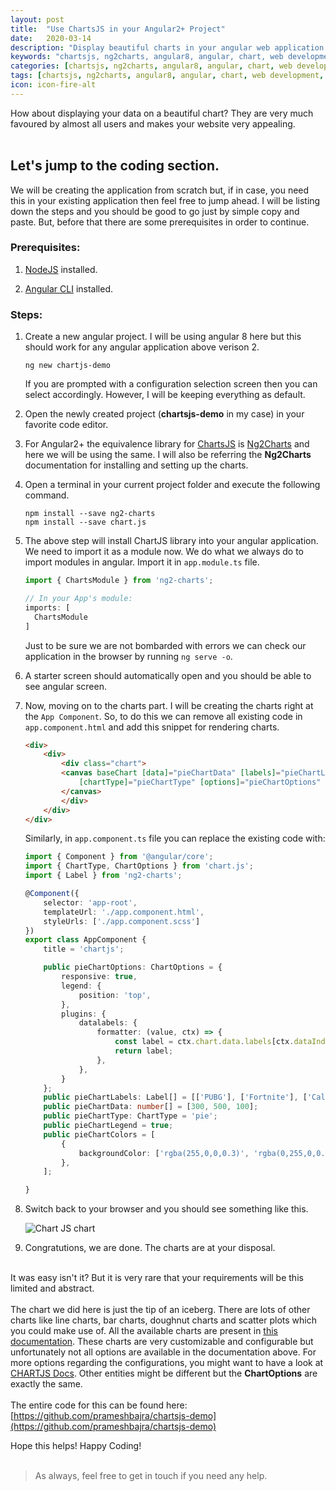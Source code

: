 ```yaml
---
layout: post
title:  "Use ChartsJS in your Angular2+ Project"
date:   2020-03-14
description: "Display beautiful charts in your angular web application."
keywords: "chartsjs, ng2charts, angular8, angular, chart, web development, coding, charts, data, programming, developer"
categories: [chartsjs, ng2charts, angular8, angular, chart, web development, coding, charts, data, programming, developer]
tags: [chartsjs, ng2charts, angular8, angular, chart, web development, coding, charts, data, programming, developer]
icon: icon-fire-alt
---
```


How about displaying your data on a beautiful chart? They are very much favoured by almost all users and makes your website very appealing.
<br><br>

## Let's jump to the coding section.
We will be creating the application from scratch but, if in case, you need this in your existing application then feel free to jump ahead. I
will be listing down the steps and you should be good to go just by simple copy and paste. But, before that there are some prerequisites in order to continue.


### Prerequisites:

1. [NodeJS](https://nodejs.org/en/) installed.
   
2. [Angular CLI](https://cli.angular.io/) installed.


### Steps: 

1. Create a new angular project. I will be using angular 8 here but this should work for any angular application above verison 2. 

    ```
    ng new chartjs-demo
    ```

    If you are prompted with a configuration selection screen then you can select accordingly. However, I will be keeping everything as default.

2. Open the newly created project (**chartsjs-demo** in my case) in your favorite code editor.
   
3. For Angular2+ the equivalence library for [ChartsJS](https://www.chartjs.org/) is [Ng2Charts](https://valor-software.com/ng2-charts/) and here we will be using the same. I will also be referring the **Ng2Charts** documentation for installing and setting up the charts.
   
4. Open a terminal in your current project folder and execute the following command.

    ```
    npm install --save ng2-charts
    npm install --save chart.js
    ```

5. The above step will install ChartJS library into your angular application. We need to import it as a module now. We do what we always do to import modules in angular. Import it in `app.module.ts` file.

    ```javascript
    import { ChartsModule } from 'ng2-charts';

    // In your App's module:
    imports: [
      ChartsModule
    ]
    ```

    Just to be sure we are not bombarded with errors we can check our application in the browser by running `ng serve -o`.

5. A starter screen should automatically open and you should be able to see angular screen. 

6. Now, moving on to the charts part. I will be creating the charts right at the `App Component`. So, to do this we can remove all existing code in `app.component.html` and add this snippet for rendering charts.

    ```html
    <div>
        <div>
            <div class="chart">
            <canvas baseChart [data]="pieChartData" [labels]="pieChartLabels"
                [chartType]="pieChartType" [options]="pieChartOptions" [colors]="pieChartColors" [legend]="pieChartLegend">
            </canvas>
            </div>
        </div>
    </div>
    ```

    Similarly, in `app.component.ts` file you can replace the existing code with:

    ```typescript
    import { Component } from '@angular/core';
    import { ChartType, ChartOptions } from 'chart.js';
    import { Label } from 'ng2-charts';

    @Component({
        selector: 'app-root',
        templateUrl: './app.component.html',
        styleUrls: ['./app.component.scss']
    })
    export class AppComponent {
        title = 'chartjs';

        public pieChartOptions: ChartOptions = {
            responsive: true,
            legend: {
                position: 'top',
            },
            plugins: {
                datalabels: {
                    formatter: (value, ctx) => {
                        const label = ctx.chart.data.labels[ctx.dataIndex];
                        return label;
                    },
                },
            }
        };
        public pieChartLabels: Label[] = [['PUBG'], ['Fortnite'], ['Call of Duty']];
        public pieChartData: number[] = [300, 500, 100];
        public pieChartType: ChartType = 'pie';
        public pieChartLegend = true;
        public pieChartColors = [
            {
                backgroundColor: ['rgba(255,0,0,0.3)', 'rgba(0,255,0,0.3)', 'rgba(0,0,255,0.3)'],
            },
        ];

    }
    ```

7. Switch back to your browser and you should see something like this.

    ![Chart JS chart](https://www.freakyjolly.com/wp-content/uploads/2020/05/Pasted-into-Angular-98-Chart-Js-Tutorial-using-ng2-charts-with-Examples-4.png)

8. Congratutions, we are done. The charts are at your disposal.
<br><br>




It was easy isn't it? But it is very rare that your requirements will be this limited and abstract.
<br><br>
The chart we did here is just the tip of an iceberg. There are lots of other charts like line charts, bar charts, doughnut charts and scatter plots which you could make use of. All the available charts are present in [this documentation](https://valor-software.com/ng2-charts/#/GeneralInfo). These charts are very customizable and configurable but unfortunately not all options are available in the documentation above. For more options regarding the configurations, you might want to have a look at [CHARTJS Docs](https://www.chartjs.org/docs/latest/). Other entities might be different but the **ChartOptions** are exactly the same.
<br><br>
The entire code for this can be found here: [https://github.com/prameshbajra/chartsjs-demo](https://github.com/prameshbajra/chartsjs-demo)

Hope this helps! Happy Coding!
<br><br>




> As always, feel free to get in touch if you need any help.